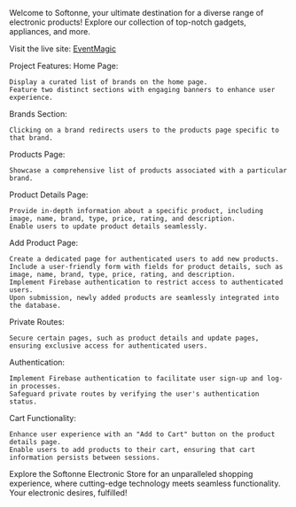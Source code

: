 Welcome to Softonne, your ultimate destination for a diverse range of electronic products! Explore our collection of top-notch gadgets, appliances, and more.

Visit the live site: [EventMagic](https://elite-electro.web.app/) 


Project Features:
Home Page:

    Display a curated list of brands on the home page.
    Feature two distinct sections with engaging banners to enhance user experience.

Brands Section:

    Clicking on a brand redirects users to the products page specific to that brand.

Products Page:

    Showcase a comprehensive list of products associated with a particular brand.

Product Details Page:

    Provide in-depth information about a specific product, including image, name, brand, type, price, rating, and description.
    Enable users to update product details seamlessly.

Add Product Page:

    Create a dedicated page for authenticated users to add new products.
    Include a user-friendly form with fields for product details, such as image, name, brand, type, price, rating, and description.
    Implement Firebase authentication to restrict access to authenticated users.
    Upon submission, newly added products are seamlessly integrated into the database.

Private Routes:

    Secure certain pages, such as product details and update pages, ensuring exclusive access for authenticated users.

Authentication:

    Implement Firebase authentication to facilitate user sign-up and log-in processes.
    Safeguard private routes by verifying the user's authentication status.

Cart Functionality:

    Enhance user experience with an "Add to Cart" button on the product details page.
    Enable users to add products to their cart, ensuring that cart information persists between sessions.

Explore the Softonne Electronic Store for an unparalleled shopping experience, where cutting-edge technology meets seamless functionality. Your electronic desires, fulfilled!
